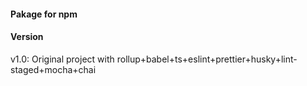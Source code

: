 #### Pakage for npm

#### Version

v1.0: Original project with rollup+babel+ts+eslint+prettier+husky+lint-staged+mocha+chai
